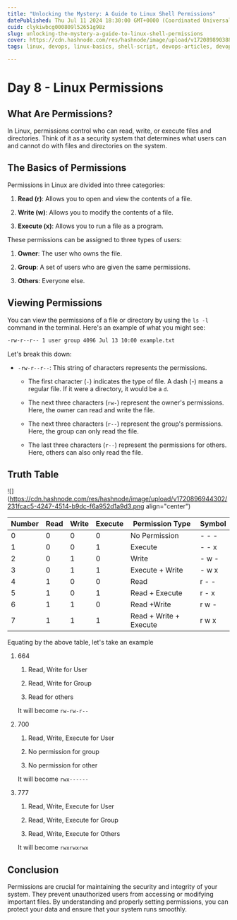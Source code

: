 ```yaml
---
title: "Unlocking the Mystery: A Guide to Linux Shell Permissions"
datePublished: Thu Jul 11 2024 18:30:00 GMT+0000 (Coordinated Universal Time)
cuid: clykiwbcg000809l52651g98z
slug: unlocking-the-mystery-a-guide-to-linux-shell-permissions
cover: https://cdn.hashnode.com/res/hashnode/image/upload/v1720898903881/5ff6e5f4-3182-447c-80d5-bbcf995f7967.webp
tags: linux, devops, linux-basics, shell-script, devops-articles, devops-journey, 90daysofdevops, shubhamlondhe, 90daysofdevops-chanllenge, linux-permissions, tws, devopscommunity

---
```


# Day 8 - Linux Permissions

## What Are Permissions?

In Linux, permissions control who can read, write, or execute files and directories. Think of it as a security system that determines what users can and cannot do with files and directories on the system.

## The Basics of Permissions

Permissions in Linux are divided into three categories:

1. **Read (r)**: Allows you to open and view the contents of a file.
    
2. **Write (w)**: Allows you to modify the contents of a file.
    
3. **Execute (x)**: Allows you to run a file as a program.
    

These permissions can be assigned to three types of users:

1. **Owner**: The user who owns the file.
    
2. **Group**: A set of users who are given the same permissions.
    
3. **Others**: Everyone else.
    

## Viewing Permissions

You can view the permissions of a file or directory by using the `ls -l` command in the terminal. Here's an example of what you might see:

```bash
-rw-r--r-- 1 user group 4096 Jul 13 10:00 example.txt
```

Let's break this down:

* `-rw-r--r--`: This string of characters represents the permissions.
    
    * The first character (`-`) indicates the type of file. A dash (-) means a regular file. If it were a directory, it would be a `d`.
        
    * The next three characters (`rw-`) represent the owner's permissions. Here, the owner can read and write the file.
        
    * The next three characters (`r--`) represent the group's permissions. Here, the group can only read the file.
        
    * The last three characters (`r--`) represent the permissions for others. Here, others can also only read the file.
        

## Truth Table

![](https://cdn.hashnode.com/res/hashnode/image/upload/v1720896944302/231fcac5-4247-4514-b9dc-f6a952d1a9d3.png align="center")

| Number | Read | Write | Execute | Permission Type | Symbol |
| --- | --- | --- | --- | --- | --- |
| 0 | 0 | 0 | 0 | No Permission | \- - - |
| 1 | 0 | 0 | 1 | Execute | \- - x |
| 2 | 0 | 1 | 0 | Write | \- w - |
| 3 | 0 | 1 | 1 | Execute + Write | \- w x |
| 4 | 1 | 0 | 0 | Read | r - - |
| 5 | 1 | 0 | 1 | Read + Execute | r - x |
| 6 | 1 | 1 | 0 | Read +Write | r w - |
| 7 | 1 | 1 | 1 | Read + Write + Execute | r w x |

Equating by the above table, let's take an example

1. 664
    
    1. Read, Write for User
        
    2. Read, Write for Group
        
    3. Read for others
        
    
    It will become `rw-rw-r--`
    
2. 700
    
    1. Read, Write, Execute for User
        
    2. No permission for group
        
    3. No permission for other
        
    
    It will become `rwx------`
    
3. 777
    
    1. Read, Write, Execute for User
        
    2. Read, Write, Execute for Group
        
    3. Read, Write, Execute for Others
        
    
    It will become `rwxrwxrwx`
    

## Conclusion

Permissions are crucial for maintaining the security and integrity of your system. They prevent unauthorized users from accessing or modifying important files. By understanding and properly setting permissions, you can protect your data and ensure that your system runs smoothly.